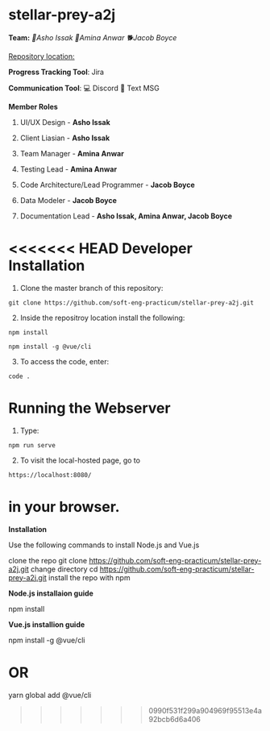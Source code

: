 # stellar-prey-a2j

**Team:**  *🦋Asho Issak* *🌹Amina Anwar* *🐕Jacob Boyce*

[Repository location:](https://github.com/soft-eng-practicum/stellar-prey-a2j)

**Progress Tracking Tool**: Jira

**Communication Tool**: 💻 Discord 📲 Text MSG 

**Member Roles**

1. UI/UX Design - **Asho Issak**
2. Client Liasian - **Asho Issak**
	
	
1. Team Manager - **Amina Anwar**
2. Testing Lead - **Amina Anwar**


1. Code Architecture/Lead Programmer - **Jacob Boyce**
2. Data Modeler - **Jacob Boyce**
3. Documentation Lead - **Asho Issak, Amina Anwar, Jacob Boyce**


<<<<<<< HEAD
Developer Installation
======================
1. Clone the master branch of this repository:
```
git clone https://github.com/soft-eng-practicum/stellar-prey-a2j.git 
```
2. Inside the repositroy location install the following:
```
npm install
```
```
npm install -g @vue/cli
```
3. To access the code, enter:
```
code .
```


Running the Webserver
=====================
1. Type:
```
npm run serve
```
2. To visit the local-hosted page, go to
```
https://localhost:8080/
```
   in your browser.
=======
**Installation**




Use the following commands to install Node.js and Vue.js


clone the repo
git clone https://github.com/soft-eng-practicum/stellar-prey-a2j.git
change directory
cd https://github.com/soft-eng-practicum/stellar-prey-a2j.git
install the repo with npm


**Node.js installaion guide**

npm install


**Vue.js installion guide**

 npm install -g @vue/cli
# OR
yarn global add @vue/cli

>>>>>>> 0990f531f299a904969f95513e4a92bcb6d6a406
